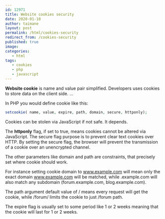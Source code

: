```yaml
---
id: 12971
title: Website cookies security
date: 2020-01-10
author: taimane
layout: post
permalink: /html/cookies-security
redirect_from: /cookies-security
published: true
image: 
categories:
   - html
tags:
   - cookies
   - php
   - javascript
---
```

**Website cookie** is name and value pair simplified. Developers uses cookies to store data on the client side. ...

In PHP you would define cookie like this:

```php
setcookie( name, value, expire, path, domain, secure, httponly);
```
Cookies can be stolen via JavaScript if not safe. It depends. 

The **httponly** flag, if set to true, means cookies cannot be altered via JavaScript. The secure flag purpose is to prevent clear text cookies over HTTP. By setting the secure flag, the browser will prevent the transmission of a cookie over an unencrypted channel.

The other parameters like domain and path are constraints, that precisely set where cookie should work.

For instance setting cookie domain to www.example.com will mean only the exact domain www.example.com will be matched, while .example.com will also match any subdomain (forum.example.com, blog.example.com).

The path argument default value of / means every request will get the cookie, while /forum/ limits the cookie to just /forum path.

The expire flag is usually set to some period like 1 or 2 weeks meaning that the cookie will last for 1 or 2 weeks.
